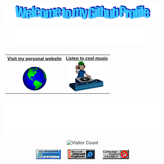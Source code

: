 <!-- "Hero" Header -->
<div align="center">
  <img src="images/welcome.png" style="max-width: 100%;" alt="Welcome to my Github Profile" />
  <br />
  <br />
  <img height="50" alt="My name is Leo and I like computers" src="images/personal_note.svg" />
  <br />
  <br />

</div>

<!-- Social -->
<table width="100%" align="center">
<tr>
<td align="center">
<a href="https://lpla.github.io">
<strong>Visit my personal website </strong>
<br />
<br />
</a>
<a href="https://lpla.github.io">
<img alt="Globe" height="80" src="images/globe.gif">
</a>
</td>


<td align="center">
<a href="https://www.youtube.com/watch?v=3ke0tVZ4CXM">
<strong>Listen to cool music</strong>
<br />
  </a>
  <a href="https://www.youtube.com/watch?v=3ke0tVZ4CXM">

<img height="100" alt="Music" src="images/music.gif"> 
</a>
  
</td>
</tr>
</table>

<!-- Footer -->

<div align="center">

<img height="120" alt="Thanks for visiting me" width="100%" src="images/marquee.svg" />
<br />

![Visitor Count](https://profile-counter.glitch.me/lpla/count.svg)


<img src="images/notepad.gif" alt="Site created with Notepad" height="30" />
<!-- "margin-right: whatever;" -->
<span>&nbsp;&nbsp;&nbsp;&nbsp;</span>  
<img src="images/ie_logo.gif" alt="Microsoft Internet Explorer" />
<span>&nbsp;&nbsp;&nbsp;&nbsp;</span>  
<img src="images/noframes.gif" alt="Microsoft Internet Explorer" />

</div>
